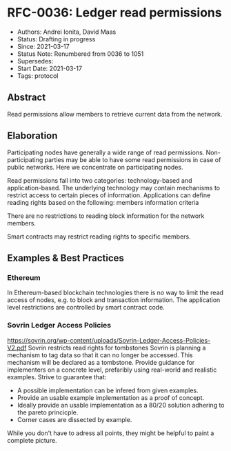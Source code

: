 # RFC-0036: Ledger read permissions
- Authors: Andrei Ionita, David Maas
- Status: Drafting in progress
- Since: 2021-03-17 
- Status Note: Renumbered from 0036 to 1051
- Supersedes:
- Start Date: 2021-03-17 
- Tags: protocol

## Abstract
Read permissions allow members to retrieve current data from the network.

## Elaboration
Participating nodes have generally a wide range of read permissions. Non-participating parties may be able to have some read permissions in case of public networks. Here we concentrate on participating nodes.

Read permissions fall into two categories: technology-based and application-based.
The underlying technology may contain mechanisms to restrict access to certain pieces of information. Applications can define reading rights based on the following:
members 
information
criteria

There are no restrictions to reading block information for the network members.

Smart contracts may restrict reading rights to specific members.

## Examples & Best Practices

### Ethereum
In Ethereum-based blockchain technologies there is no way to limit the read access of nodes, e.g. to block and transaction information. The application level restrictions are controlled by smart contract code.

### Sovrin Ledger Access Policies
https://sovrin.org/wp-content/uploads/Sovrin-Ledger-Access-Policies-V2.pdf
Sovrin restricts read rights for tombstones
Sovrin is planning a mechanism to tag data so that it can no longer be accessed. This mechanism will be declared as a tombstone. 
Provide guidance for implementers on a concrete level, prefaribly using real-world and realistic examples.
Strive to guarantee that:

- A possible implementation can be infered from given examples.
- Provide an usable example implementation as a proof of concept.
- Ideally provide an usable implementation as a 80/20 solution adhering to the pareto princicple.
- Corner cases are dissected by example.

While you don't have to adress all points, they might be helpful to paint a complete picture.
